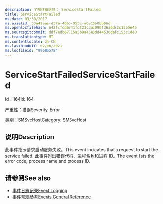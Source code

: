 ```yaml
---
description: 了解详细信息： ServiceStartFailed
title: ServiceStartFailed
ms.date: 03/30/2017
ms.assetid: 33a42eae-d57a-48b3-955c-a8e10b0bb66d
ms.openlocfilehash: 642fcfdd6d41fdf21c3ac090f36a6dc2c1555e45
ms.sourcegitcommit: ddf7edb67715a5b9a45e3dd44536dabc153c1de0
ms.translationtype: MT
ms.contentlocale: zh-CN
ms.lasthandoff: 02/06/2021
ms.locfileid: "99686578"
---
```

# <a name="servicestartfailed"></a><span data-ttu-id="c39de-103">ServiceStartFailed</span><span class="sxs-lookup"><span data-stu-id="c39de-103">ServiceStartFailed</span></span>

<span data-ttu-id="c39de-104">Id：164</span><span class="sxs-lookup"><span data-stu-id="c39de-104">Id: 164</span></span>  
  
 <span data-ttu-id="c39de-105">严重性：错误</span><span class="sxs-lookup"><span data-stu-id="c39de-105">Severity: Error</span></span>  
  
 <span data-ttu-id="c39de-106">类别：SMSvcHost</span><span class="sxs-lookup"><span data-stu-id="c39de-106">Category: SMSvcHost</span></span>  
  
## <a name="description"></a><span data-ttu-id="c39de-107">说明</span><span class="sxs-lookup"><span data-stu-id="c39de-107">Description</span></span>  

 <span data-ttu-id="c39de-108">此事件指示请求启动服务失败。</span><span class="sxs-lookup"><span data-stu-id="c39de-108">This event indicates that a request to start the service failed.</span></span> <span data-ttu-id="c39de-109">此事件列出错误代码、进程名称和进程 ID。</span><span class="sxs-lookup"><span data-stu-id="c39de-109">The event lists the error code, process name and process ID.</span></span>  
  
## <a name="see-also"></a><span data-ttu-id="c39de-110">请参阅</span><span class="sxs-lookup"><span data-stu-id="c39de-110">See also</span></span>

- [<span data-ttu-id="c39de-111">事件日志记录</span><span class="sxs-lookup"><span data-stu-id="c39de-111">Event Logging</span></span>](index.md)
- [<span data-ttu-id="c39de-112">事件常规参考</span><span class="sxs-lookup"><span data-stu-id="c39de-112">Events General Reference</span></span>](events-general-reference.md)
